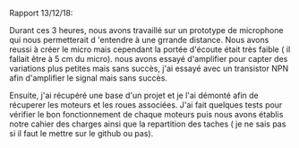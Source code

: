 Rapport 13/12/18:

Durant ces 3 heures, nous avons travaillé sur un prototype de microphone qui nous permetterait d 'entendre à une grrande distance.
Nous avons reussi à créer le micro mais cependant la portée d'écoute était très faible ( il fallait être à 5 cm du micro). nous avons essayé d'amplifier pour capter des variations plus petites mais sans succès, j'ai essayé avec un transistor NPN afin d'amplifier le signal mais sans succès.

Ensuite, j'ai récupéré une base d'un projet et je l'ai démonté afin de récuperer les moteurs et les roues associées.
J'ai fait quelques tests pour vérifier le bon fonctionnement de chaque moteurs puis nous avons établis notre cahier des charges ainsi que la repartition des taches ( je ne sais pas si il faut le mettre sur le github ou pas).
